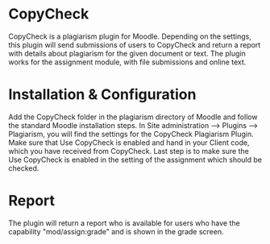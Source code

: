 CopyCheck
=========

CopyCheck is a plagiarism plugin for Moodle. Depending on the settings, this plugin will send submissions of users to CopyCheck and return a report with details about plagiarism for the given document or text. The plugin works for the assignment module, with file submissions and online text.


Installation & Configuration
============================

Add the CopyCheck folder in the plagiarism directory of Moodle and follow the standard Moodle installation steps.
In Site administration --> Plugins --> Plagiarism, you will find the settings for the CopyCheck Plagiarism Plugin. Make sure that Use CopyCheck is enabled and hand in your Client code, which you have received from CopyCheck.
Last step is to make sure the Use CopyCheck is enabled in the setting of the assignment which should be checked.


Report
======
The plugin will return a report who is available for users who have the capability "mod/assign:grade" and is shown in the grade screen.
